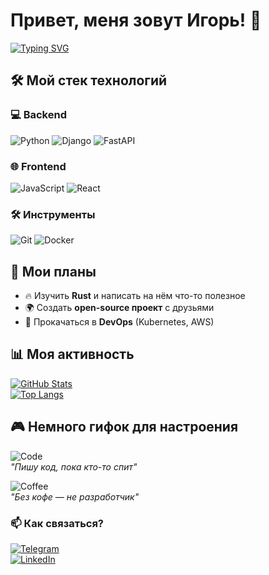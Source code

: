 # Привет, меня зовут Игорь! 👋  

[![Typing SVG](https://readme-typing-svg.demolab.com?font=Fira+Code&pause=1000&color=FF2D00&width=435&lines=Разработчик+из+[Краснодара/Россия];Люблю+код,+гифки+и+закономерности;Open+Source+энтузиаст)](https://git.io/typing-svg)

## 🛠 Мой стек технологий  

### 💻 Backend  
![Python](https://img.shields.io/badge/-Python-3776AB?style=flat-square&logo=Python&logoColor=white)
![Django](https://img.shields.io/badge/-Django-092E20?style=flat-square&logo=Django&logoColor=white)
![FastAPI](https://img.shields.io/badge/-FastAPI-009688?style=flat-square&logo=FastAPI&logoColor=white)

### 🌐 Frontend  
![JavaScript](https://img.shields.io/badge/-JavaScript-F7DF1E?style=flat-square&logo=JavaScript&logoColor=black)
![React](https://img.shields.io/badge/-React-61DAFB?style=flat-square&logo=React&logoColor=black)

### 🛠 Инструменты  
![Git](https://img.shields.io/badge/-Git-F05032?style=flat-square&logo=Git&logoColor=white)
![Docker](https://img.shields.io/badge/-Docker-2496ED?style=flat-square&logo=Docker&logoColor=white)

## 🚀 Мои планы  

- 🔥 Изучить **Rust** и написать на нём что-то полезное  
- 🌍 Создать **open-source проект** с друзьями  
- 🎯 Прокачаться в **DevOps** (Kubernetes, AWS)  

## 📊 Моя активность  

[![GitHub Stats](https://github-readme-stats.vercel.app/api?username=ТВОЙ-НИК&show_icons=true&theme=radical)](https://github.com/ТВОЙ-НИК)  
[![Top Langs](https://github-readme-stats.vercel.app/api/top-langs/?username=ТВОЙ-НИК&layout=compact&theme=radical)](https://github.com/ТВОЙ-НИК)  

## 🎮 Немного гифок для настроения  

![Code](https://media.giphy.com/media/v1.Y2lkPTc5MGI3NjExc2F1dWJqZ2J6eW1xY2NkY2F4Y2F6ZzV6dGJqZzBqZzBqZzBqZzBqZyZlcD12MV9pbnRlcm5hbF9naWZfYnlfaWQmY3Q9Zw/coxQHK3G3o7pe3v3Zv/giphy.gif)  
*"Пишу код, пока кто-то спит"*  

![Coffee](https://media.giphy.com/media/v1.Y2lkPTc5MGI3NjExd3Z6eGJ6eGJ6eGJ6eGJ6eGJ6eGJ6eGJ6eGJ6eGJ6eGJ6eGJ6eGJ6eCZlcD12MV9pbnRlcm5hbF9naWZfYnlfaWQmY3Q9Zw/3o7aD2d7hy9ktXNDP2/giphy.gif)  
*"Без кофе — не разработчик"*  

### 📫 Как связаться?  
[![Telegram](https://img.shields.io/badge/-Telegram-26A5E4?style=flat-square&logo=Telegram&logoColor=white)](https://t.me/твой_ник)  
[![LinkedIn](https://img.shields.io/badge/-LinkedIn-0A66C2?style=flat-square&logo=LinkedIn&logoColor=white)](https://linkedin.com/in/твой_ник)  
